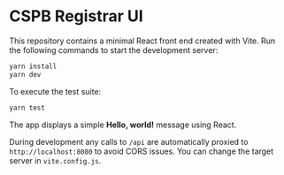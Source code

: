 # CSPB Registrar UI

This repository contains a minimal React front end created with Vite. Run the following commands to start the development server:

```bash
yarn install
yarn dev
```

To execute the test suite:

```bash
yarn test
```

The app displays a simple **Hello, world!** message using React.

During development any calls to `/api` are automatically proxied to
`http://localhost:8080` to avoid CORS issues. You can change the target
server in `vite.config.js`.
